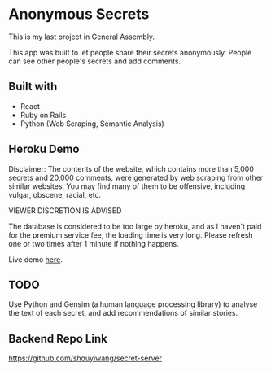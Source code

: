 # Anonymous Secrets
This is my last project in General Assembly.

This app was built to let people share their secrets anonymously. People can see other people's secrets and add comments.

## Built with
- React
- Ruby on Rails
- Python (Web Scraping, Semantic Analysis)

## Heroku Demo
Disclaimer: The contents of the website, which contains more than 5,000 secrets and 20,000 comments, were generated by web scraping from other similar websites. You may find many of them to be offensive, including vulgar, obscene, racial, etc.

VIEWER DISCRETION IS ADVISED

The database is considered to be too large by heroku, and as I haven't paid for the premium service fee, the loading time is very long. Please refresh one or two times after 1 minute if nothing happens.

Live demo [here](https://secret-share-client.herokuapp.com). 

## TODO
Use Python and Gensim (a human language processing library) to analyse the text of each secret, and add recommendations of similar stories.

## Backend Repo Link

https://github.com/shouyiwang/secret-server
